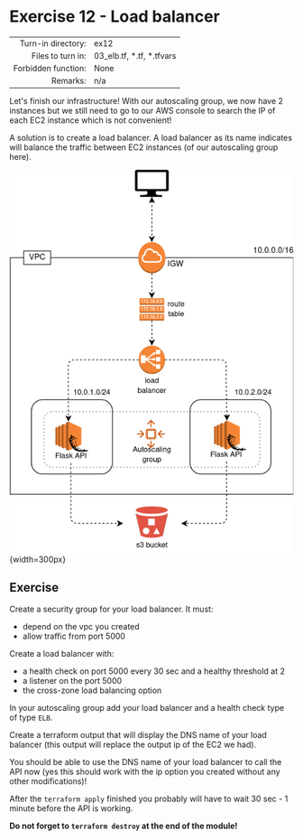 # Exercise 12 - Load balancer

|  |  |
| ---: | :--- |
| Turn-in directory: | ex12 |
| Files to turn in: | 03\_elb.tf, \*.tf, \*.tfvars |
| Forbidden function: | None |
| Remarks: | n/a |

Let's finish our infrastructure! With our autoscaling group, we now have 2 instances but we still need to go to our AWS console to search the IP of each EC2 instance which is not convenient!

A solution is to create a load balancer. A load balancer as its name indicates will balance the traffic between EC2 instances \(of our autoscaling group here\).

![Flask API AWS infrastructure](../../.gitbook/assets/terraform_6.png){width=300px}

## Exercise

Create a security group for your load balancer. It must:

* depend on the vpc you created 
* allow traffic from port 5000

Create a load balancer with:

* a health check on port 5000 every 30 sec and a healthy threshold at 2
* a listener on the port 5000
* the cross-zone load balancing option

In your autoscaling group add your load balancer and a health check type of type `ELB`.

Create a terraform output that will display the DNS name of your load balancer \(this output will replace the output ip of the EC2 we had\).

You should be able to use the DNS name of your load balancer to call the API now \(yes this should work with the ip option you created without any other modifications\)!

After the `terraform apply` finished you probably will have to wait 30 sec - 1 minute before the API is working.

**Do not forget to `terraform destroy` at the end of the module!**

